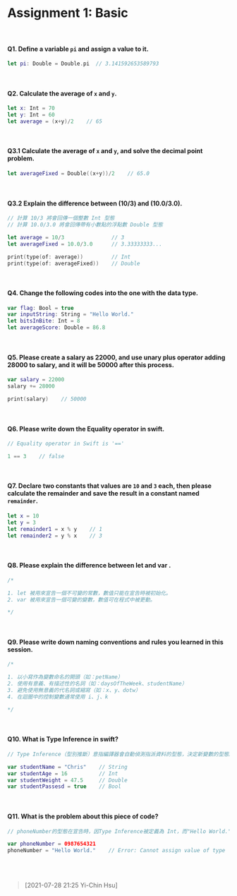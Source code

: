 # Assignment 1: Basic

<br>

#### Q1. Define a variable <code class="highlighter">pi</code> and assign a value to it.

```swift
let pi: Double = Double.pi  // 3.141592653589793
``` 
<br>


#### Q2. Calculate the average of <code class="highlighter">x</code> and <code class="highlighter">y</code>.

```swift
let x: Int = 70
let y: Int = 60
let average = (x+y)/2    // 65
```
<br>


#### Q3.1 Calculate the average of <code class="highlighter">x</code> and <code class="highlighter">y</code>, and solve the decimal point problem.

```swift
let averageFixed = Double((x+y))/2    // 65.0
```
<br>


#### Q3.2 Explain the difference between (10/3) and (10.0/3.0).

```swift
// 計算 10/3 將會回傳一個整數 Int 型態
// 計算 10.0/3.0 將會回傳帶有小數點的浮點數 Double 型態

let average = 10/3               // 3
let averageFixed = 10.0/3.0      // 3.33333333...

print(type(of: average))         // Int
print(type(of: averageFixed))    // Double
```
<br>


#### Q4. Change the following codes into the one with the data type.

```swift
var flag: Bool = true
var inputString: String = "Hello World."
let bitsInBite: Int = 8
let averageScore: Double = 86.8
```
<br>


#### Q5. Please create a salary as 22000, and use unary plus operator adding 28000 to salary, and it will be 50000 after this process.

```swift
var salary = 22000
salary += 28000

print(salary)    // 50000
```
<br>


#### Q6. Please write down the Equality operator in swift.

```swift
// Equality operator in Swift is '=='

1 == 3    // false
```
<br>


#### Q7. Declare two constants that values are <code class="highlighter">10</code> and <code class="highlighter">3</code> each, then please calculate the remainder and save the result in a constant named <code class="highlighter">remainder</code>.
```swift
let x = 10
let y = 3
let remainder1 = x % y    // 1
let remainder2 = y % x    // 3
```
<br>


#### Q8. Please explain the difference between let and var .
```swift
/* 

1. let 被用來宣告一個不可變的常數，數值只能在宣告時被初始化。
2. var 被用來宣告一個可變的變數，數值可在程式中被更動。

*/ 
```
<br>


#### Q9. Please write down naming conventions and rules you learned in this session.
```swift
/*

1. 以小寫作為變數命名的開頭（如：petName）
2. 使用有意義、有描述性的名詞（如：daysOfTheWeek、studentName）
3. 避免使用無意義的代名詞或縮寫（如：x、y、dotw）
4. 在迴圈中的控制變數通常使用 i、j、k

*/
```
<br>


#### Q10. What is Type Inference in swift?
```swift
// Type Inference（型別推斷）意指編譯器會自動偵測指派資料的型態，決定新變數的型態。以下舉例：

var studentName = "Chris"    // String
var studentAge = 16          // Int
var studentWeight = 47.5     // Double
var studentPassesd = true    // Bool
```
<br>


#### Q11.  What is the problem about this piece of code?
```swift
// phoneNumber的型態在宣告時，因Type Inference被定義為 Int，而"Hello World." 的型態為字串（String），Swift 無法指派字串到Int 變數

var phoneNumber = 0987654321    
phoneNumber = "Hello World."    // Error: Cannot assign value of type 'String' to type 'Int'
```
<br>
<br>


> [2021-07-28 21:25 Yi-Chin Hsu]
